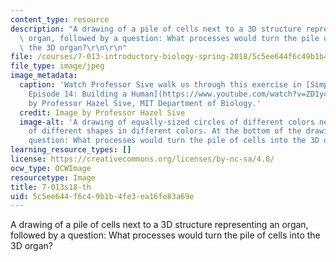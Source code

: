 ```yaml
---
content_type: resource
description: "A drawing of a pile of cells next to a 3D structure representing an\
  \ organ, followed by a question: What processes would turn the pile of cells into\
  \ the 3D organ?\r\n\r\n"
file: /courses/7-013-introductory-biology-spring-2018/5c5ee644f6c49b1b4fe3ea16fe83a69e_7.013-s18-th.jpg
file_type: image/jpeg
image_metadata:
  caption: 'Watch Professor Sive walk us through this exercise in [Simply Science
    Episode 14: Building a Human](https://www.youtube.com/watch?v=ZD1ycOhppYk). Image
    by Professor Hazel Sive, MIT Department of Biology.'
  credit: Image by Professor Hazel Sive
  image-alt: 'A drawing of equally-sized circles of different colors next to a group
    of different shapes in different colors. At the bottom of the drawing is the following
    question: What processes would turn the pile of cells into the 3D organ?'
learning_resource_types: []
license: https://creativecommons.org/licenses/by-nc-sa/4.0/
ocw_type: OCWImage
resourcetype: Image
title: 7-013s18-th
uid: 5c5ee644-f6c4-9b1b-4fe3-ea16fe83a69e
---
```

A drawing of a pile of cells next to a 3D structure representing an organ, followed by a question: What processes would turn the pile of cells into the 3D organ?

